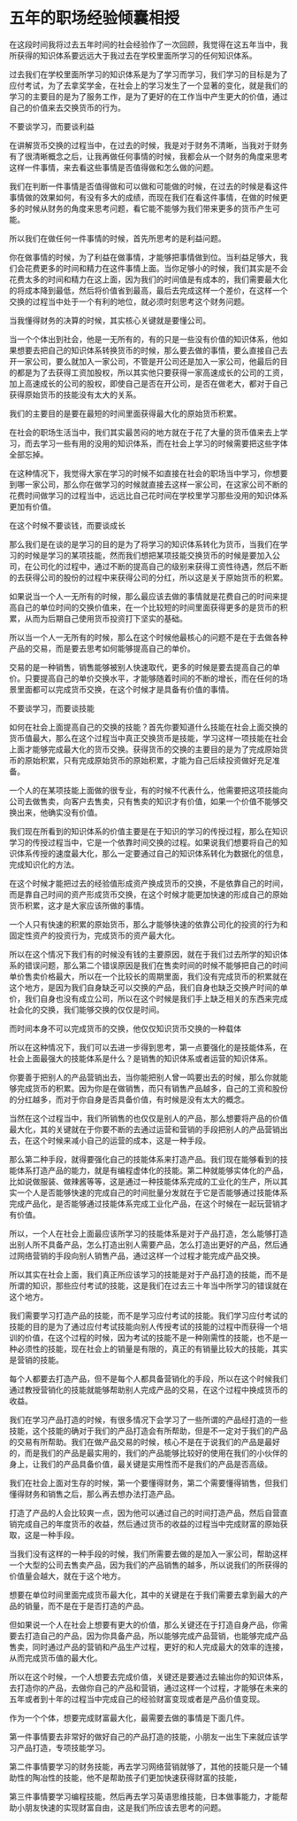 # 五年的职场经验倾囊相授

在这段时间我将过去五年时间的社会经验作了一次回顾，我觉得在这五年当中，我所获得的知识体系要远远大于我过去在学校里面所学习的任何知识体系。

过去我们在学校里面所学习的知识体系是为了学习而学习，我们学习的目标是为了应付考试，为了去拿奖学金，在社会上的学习发生了一个显著的变化，就是我们的学习的主要目的是为了服务工作，是为了更好的在工作当中产生更大的价值，通过自己的价值来去交换货币的行为。

不要谈学习，而要谈利益

在讲解货币交换的过程当中，在过去的时候，我是对于财务不清晰，当我对于财务有了很清晰概念之后，让我再做任何事情的时候，我都会从一个财务的角度来思考这样一件事情，来去看这些事情是否值得做和怎么做的问题。

我们在判断一件事情是否值得做和可以做和可能做的时候，在过去的时候是看这件事情做的效果如何，有没有多大的成绩，而现在我们在看这件事情，在做的时候更多的时候从财务的角度来思考问题，看它能不能够为我们带来更多的货币产生可能。

所以我们在做任何一件事情的时候，首先所思考的是利益问题。

你在做事情的时候，为了利益在做事情，才能够把事情做到位。当利益足够大，我们会花费更多的时间和精力在这件事情上面。当你足够小的时候，我们其实是不会花费太多的时间和精力在这上面，因为我们的时间值是有成本的，我们需要最大化的将成本降到最低，然后将价值省到最高，最后去完成这样一个差价，在这样一个交换的过程当中处于一个有利的地位，就必须时刻思考这个财务问题。

当我懂得财务的决算的时候，其实核心关键就是要懂公司。

当一个个体出到社会，他是一无所有的，有的只是一些没有价值的知识体系，他如果想要去把自己的知识体系转换货币的时候，那么要去做的事情，要么直接自己去开一家公司，要么就加入一家公司，不管是开公司还是加入一家公司，他最后的目的都是为了去获得工资加股权，所以其实他只要获得一家高速成长的公司的工资，加上高速成长的公司的股权，即使自己是否在开公司，是否在做老大，都对于自己获得原始货币的技能没有太大的关系。

我们的主要目的是要在最短的时间里面获得最大化的原始货币积累。

在社会的职场生活当中，我们其实最苦闷的地方就在于花了大量的货币值来去上学习，而去学习一些有用的没用的知识体系，而在社会上学习的时候需要把这些字体全部忘掉。

在这种情况下，我觉得大家在学习的时候不如直接在社会的职场当中学习，你想要到哪一家公司，那么你在做学习的时候就直接去这样一家公司，在这家公司不断的花费时间做学习的过程当中，远远比自己花时间在学校里学习那些没用的知识体系更加有价值。

在这个时候不要谈钱，而要谈成长

那么我们是在谈的是学习的目的是为了将学习的知识体系转化为货币，当我们在学习的时候是学习的某项技能，然而我们想把某项技能交换货币的时候是要加入公司，在公司化的过程中，通过不断的提高自己的级别来获得工资性待遇，然后不断的去获得公司的股份的过程中来获得公司的分红，所以这是关于原始货币的积累。

如果说当一个人一无所有的时候，那么最应该去做的事情就是花费自己的时间来提高自己的单位时间的交换价值来，在一个比较短的时间里面获得更多的是货币的积累，从而为后期自己使用货币投资打下坚实的基础。

所以当一个人一无所有的时候，那么在这个时候他最核心的问题不是在于去做各种产品的交易，而是要去思考如何能够提高自己的单价。

交易的是一种销售，销售能够被别人快速取代，更多的时候是要去提高自己的单价。只要提高自己的单价交换水平，才能够随着时间的不断的增长，而在任何的场景里面都可以完成货币交换，在这个时候才是具备有价值的事情。

不要谈学习，而要谈技能

如何在社会上面提高自己的交换的技能？首先你要知道什么技能在社会上面交换的货币值最大，那么在这个过程当中真正交换货币是技能，学习这样一项技能在社会上面才能够完成最大化的货币交换。获得货币的交换的主要目的是为了完成原始货币的原始积累，只有完成原始货币的原始积累，才能为自己后续投资做好充足准备。

一个人的在某项技能上面做的很专业，有的时候不代表什么，他需要把这项技能向公司去做售卖，向客户去售卖，只有售卖的知识才有价值，如果一个价值不能够交换出来，他确实没有价值。

我们现在所看到的知识体系的价值主要是在于知识的学习的传授过程，那么在知识学习的传授过程当中，它是一个依靠时间交换的过程。如果说我们想要将自己的知识体系传授的速度最大化，那么一定要通过自己的知识体系转化为数据化的信息，完成知识化的方法。

在这个时候才能把过去的经验值形成资产换成货币的交换，不是依靠自己的时间，而是靠自己时间的资产形成货币交换，在这个时候才能更加快速的形成自己的原始货币积累，这才是大家应该所做的事情。

一个人只有快速的积累的原始货币，那么才能够快速的依靠公司化的投资的行为和固定性资产的投资行为，完成货币的资产最大化。

所以在这个情况下我们有的时候没有钱的主要原因，就在于我们过去所学的知识体系的错误问题，那么第二个错误原因是我们在售卖时间的时候不能够把自己的时间单价售卖价格最大，所以在一个比较长的周期里面，我们没有完成货币的积累就在这个地方，是因为我们自身缺乏可以交换的产品，我们自身也缺乏交换产时间的单价，我们自身也没有成立公司，所以在这个时候是我们手上缺乏相关的东西来完成社会化的交换，我们能够交换的仅仅是时间。

而时间本身不可以完成货币的交换，他仅仅知识货币交换的一种载体

所以在这种情况下，我们可以去进一步得到思考，第一点要强化的是技能体系，在社会上面最强大的技能体系是什么？是销售的知识体系或者运营的知识体系。

你要善于把别人的产品营销出去，当你能把别人曾一鸣要出去的时候，那么你就能够完成货币的积累。因为你是在做销售，而只有销售产品越多，自己的工资和股份的分红越多，而对于你自身是否具备价值，有时候是没有太大的概念。

当然在这个过程当中，我们所销售的也仅仅是别人的产品，那么想要将产品的价值最大化，其的关键就在于你要不断的去通过运营和营销的手段把别人的产品营销出去，在这个时候来减小自己的运营的成本，这是一种手段。

那么第二种手段，就得要强化自己的技能体系来打造产品。我们现在能够看到的技能体系打造产品的能力，就是有编程虚体化的技能。第二种就能够实体化的产品，比如说做服装、做辣酱等等，这是通过一种技能体系完成的工业化的生产，所以其实一个人是否能够快速的完成自己的时间批量分发就在于它是否能够通过技能体系完成产品化，是否能够通过技能体系完成工业化产品，在这个时候在一起玩营销才有价值。

所以，一个人在社会上面最应该所学习的技能体系是对于产品打造，怎么能够打造出别人所不具备产品，怎么打造出别人需要产品，怎么打造出更好的产品，然后通过网络营销的手段向别人销售产品，通过这样一个过程才能完成产品交换。

所以其实在社会上面，我们真正所应该学习的技能是对于产品打造的技能，而不是所谓的知识，那些应付考试的技能，这是我们在过去三十年当中所学习的错误就在这个地方。

我们需要学习打造产品的技能，而不是学习应付考试的技能。我们学习应付考试的技能的目的是为了通过应付考试技能向别人传授考试的技能的过程中而获得一个培训的价值，在这个过程的时候，因为考试的技能不是一种刚需性的技能，也不是一种必须性的技能，现在社会上的销量是有限的，真正的有销量比较大的技能，其实是营销的技能。

每个人都要去打造产品，但不是每个人都具备营销化的手段，所以在这个时候我们通过教授营销化的技能就能够帮助别人完成产品的交易，在这个过程中换成货币的收益。

我们在学习产品打造的时候，有很多情况下会学习了一些所谓的产品经打造的一些技能，这个技能的确对于我们的产品打造会有所帮助，但是不一定对于我们的产品的交易有所帮助。我们在做产品交易的时候，核心不是在于说我们的产品是最好的，而是我们的产品是最实用的，我们的产品能够比较好的使用在我们的小伙伴的身上，让我们的产品具备价值，最关键是实用性而不是我们的产品是否高级。

我们在社会上面对生存的时候，第一个要懂得财务，第二个需要懂得销售，但我们懂得财务和销售之后，那么再去想办法打造产品。

打造了产品的人会比较爽一点，因为他可以通过自己的时间打造产品，然后自营直销完成自己的年度货币的收益，然后通过货币的收益的过程当中完成财富的原始获取，这是一种手段。

当我们没有这样的一种手段的时候，我们所需要去做的是加入一家公司，帮助这样一个大型的公司去售卖产品，因为我们的产品销售的越多，所以说我们的所获得的价值量会越大，就在于这个地方。

想要在单位时间里面完成货币最大化，其中的关键是在于我们需要去拿到最大的产品的销量，而不是在于是否打造的产品。

但如果说一个人在社会上想要有更大的价值，那么关键还在于打造自身产品，你需要去打造自己的产品，因为你具备产品，所以能够完成产品营销，也能够完成产品售卖，同时通过产品的营销和产品生产过程，更好的和人完成最大的效率的连接，从而完成货币值的最大化。

所以在这个时候，一个人想要去完成价值，关键还是要通过去输出你的知识体系，去打造你的产品，去做你自己的产品和营销，通过这样一个过程，才能够在未来的五年或者到十年的过程当中完成自己的经验财富变现或者是产品价值变现。

作为一个个体，想要完成财富最大化，最需要去做的事情是下面几件。

第一件事情要去非常好的做好自己的产品打造的技能，小朋友一出生下来就应该学习产品打造，专项技能学习。

第二件事情要学习的财务技能，再去学习网络营销就够了，其他的技能只是一个辅助性的陶冶性的技能，他不是帮助孩子们更加快速获得财富的技能，

第三件事情要学习编程技能，然后再去学习英语思维技能，日本做事能力，才能帮助小朋友快速的实现财富自由，这是我们所应该去思考的问题。
